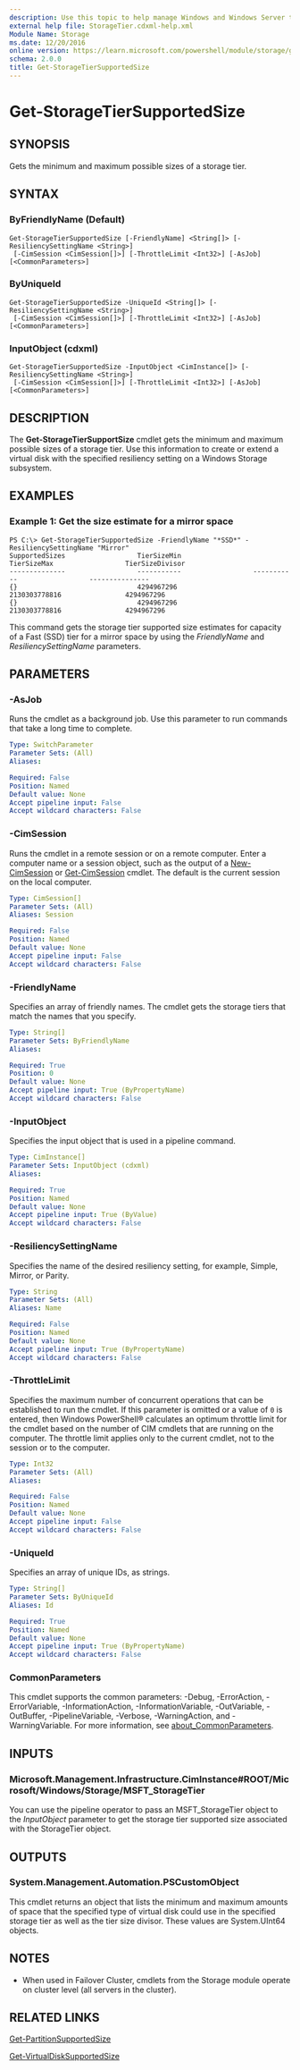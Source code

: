 ```yaml
---
description: Use this topic to help manage Windows and Windows Server technologies with Windows PowerShell.
external help file: StorageTier.cdxml-help.xml
Module Name: Storage
ms.date: 12/20/2016
online version: https://learn.microsoft.com/powershell/module/storage/get-storagetiersupportedsize?view=windowsserver2025-ps&wt.mc_id=ps-gethelp
schema: 2.0.0
title: Get-StorageTierSupportedSize
---
```


# Get-StorageTierSupportedSize

## SYNOPSIS
Gets the minimum and maximum possible sizes of a storage tier.

## SYNTAX

### ByFriendlyName (Default)
```
Get-StorageTierSupportedSize [-FriendlyName] <String[]> [-ResiliencySettingName <String>]
 [-CimSession <CimSession[]>] [-ThrottleLimit <Int32>] [-AsJob] [<CommonParameters>]
```

### ByUniqueId
```
Get-StorageTierSupportedSize -UniqueId <String[]> [-ResiliencySettingName <String>]
 [-CimSession <CimSession[]>] [-ThrottleLimit <Int32>] [-AsJob] [<CommonParameters>]
```

### InputObject (cdxml)
```
Get-StorageTierSupportedSize -InputObject <CimInstance[]> [-ResiliencySettingName <String>]
 [-CimSession <CimSession[]>] [-ThrottleLimit <Int32>] [-AsJob] [<CommonParameters>]
```

## DESCRIPTION
The **Get-StorageTierSupportSize** cmdlet gets the minimum and maximum possible sizes of a storage tier.
Use this information to create or extend a virtual disk with the specified resiliency setting on a Windows Storage subsystem.

## EXAMPLES

### Example 1: Get the size estimate for a mirror space
```
PS C:\> Get-StorageTierSupportedSize -FriendlyName "*SSD*" -ResiliencySettingName "Mirror"
SupportedSizes                  TierSizeMin                  TierSizeMax                  TierSizeDivisor
--------------                  -----------                  -----------                  ---------------
{}                              4294967296                   2130303778816                4294967296
{}                              4294967296                   2130303778816                4294967296
```

This command gets the storage tier supported size estimates for capacity of a Fast (SSD) tier for a mirror space by using the *FriendlyName* and *ResiliencySettingName* parameters.

## PARAMETERS

### -AsJob
Runs the cmdlet as a background job. Use this parameter to run commands that take a long time to complete.

```yaml
Type: SwitchParameter
Parameter Sets: (All)
Aliases:

Required: False
Position: Named
Default value: None
Accept pipeline input: False
Accept wildcard characters: False
```

### -CimSession
Runs the cmdlet in a remote session or on a remote computer.
Enter a computer name or a session object, such as the output of a [New-CimSession](https://go.microsoft.com/fwlink/p/?LinkId=227967) or [Get-CimSession](https://go.microsoft.com/fwlink/p/?LinkId=227966) cmdlet.
The default is the current session on the local computer.

```yaml
Type: CimSession[]
Parameter Sets: (All)
Aliases: Session

Required: False
Position: Named
Default value: None
Accept pipeline input: False
Accept wildcard characters: False
```

### -FriendlyName
Specifies an array of friendly names.
The cmdlet gets the storage tiers that match the names that you specify.

```yaml
Type: String[]
Parameter Sets: ByFriendlyName
Aliases:

Required: True
Position: 0
Default value: None
Accept pipeline input: True (ByPropertyName)
Accept wildcard characters: False
```

### -InputObject
Specifies the input object that is used in a pipeline command.

```yaml
Type: CimInstance[]
Parameter Sets: InputObject (cdxml)
Aliases:

Required: True
Position: Named
Default value: None
Accept pipeline input: True (ByValue)
Accept wildcard characters: False
```

### -ResiliencySettingName
Specifies the name of the desired resiliency setting, for example, Simple, Mirror, or Parity.

```yaml
Type: String
Parameter Sets: (All)
Aliases: Name

Required: False
Position: Named
Default value: None
Accept pipeline input: True (ByPropertyName)
Accept wildcard characters: False
```

### -ThrottleLimit
Specifies the maximum number of concurrent operations that can be established to run the cmdlet.
If this parameter is omitted or a value of `0` is entered, then Windows PowerShell® calculates an optimum throttle limit for the cmdlet based on the number of CIM cmdlets that are running on the computer.
The throttle limit applies only to the current cmdlet, not to the session or to the computer.

```yaml
Type: Int32
Parameter Sets: (All)
Aliases:

Required: False
Position: Named
Default value: None
Accept pipeline input: False
Accept wildcard characters: False
```

### -UniqueId
Specifies an array of unique IDs, as strings.

```yaml
Type: String[]
Parameter Sets: ByUniqueId
Aliases: Id

Required: True
Position: Named
Default value: None
Accept pipeline input: True (ByPropertyName)
Accept wildcard characters: False
```

### CommonParameters
This cmdlet supports the common parameters: -Debug, -ErrorAction, -ErrorVariable, -InformationAction, -InformationVariable, -OutVariable, -OutBuffer, -PipelineVariable, -Verbose, -WarningAction, and -WarningVariable. For more information, see [about_CommonParameters](https://go.microsoft.com/fwlink/?LinkID=113216).

## INPUTS

### Microsoft.Management.Infrastructure.CimInstance#ROOT/Microsoft/Windows/Storage/MSFT_StorageTier
You can use the pipeline operator to pass an MSFT_StorageTier object to the *InputObject* parameter to get the storage tier supported size associated with the StorageTier object.

## OUTPUTS

### System.Management.Automation.PSCustomObject
This cmdlet returns an object that lists the minimum and maximum amounts of space that the specified type of virtual disk could use in the specified storage tier as well as the tier size divisor.
These values are System.UInt64 objects.

## NOTES

* When used in Failover Cluster, cmdlets from the Storage module operate on cluster level (all servers in the cluster).

## RELATED LINKS

[Get-PartitionSupportedSize](./Get-PartitionSupportedSize.md)

[Get-VirtualDiskSupportedSize](./Get-VirtualDiskSupportedSize.md)

